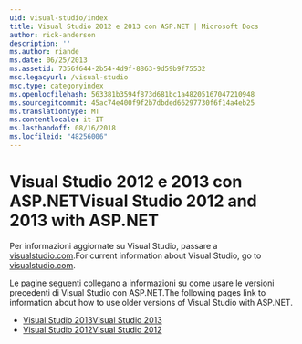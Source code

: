 ```yaml
---
uid: visual-studio/index
title: Visual Studio 2012 e 2013 con ASP.NET | Microsoft Docs
author: rick-anderson
description: ''
ms.author: riande
ms.date: 06/25/2013
ms.assetid: 7356f644-2b54-4d9f-8863-9d59b9f75532
msc.legacyurl: /visual-studio
msc.type: categoryindex
ms.openlocfilehash: 563381b3594f873d681bc1a48205167047210948
ms.sourcegitcommit: 45ac74e400f9f2b7dbded66297730f6f14a4eb25
ms.translationtype: MT
ms.contentlocale: it-IT
ms.lasthandoff: 08/16/2018
ms.locfileid: "48256006"
---
```

# <a name="visual-studio-2012-and-2013-with-aspnet"></a><span data-ttu-id="4306e-102">Visual Studio 2012 e 2013 con ASP.NET</span><span class="sxs-lookup"><span data-stu-id="4306e-102">Visual Studio 2012 and 2013 with ASP.NET</span></span>

<span data-ttu-id="4306e-103">Per informazioni aggiornate su Visual Studio, passare a [visualstudio.com](https://www.visualstudio.com).</span><span class="sxs-lookup"><span data-stu-id="4306e-103">For current information about Visual Studio, go to [visualstudio.com](https://www.visualstudio.com).</span></span>

<span data-ttu-id="4306e-104">Le pagine seguenti collegano a informazioni su come usare le versioni precedenti di Visual Studio con ASP.NET.</span><span class="sxs-lookup"><span data-stu-id="4306e-104">The following pages link to information about how to use older versions of Visual Studio with ASP.NET.</span></span>

- [<span data-ttu-id="4306e-105">Visual Studio 2013</span><span class="sxs-lookup"><span data-stu-id="4306e-105">Visual Studio 2013</span></span>](overview/2013/index.md)
- [<span data-ttu-id="4306e-106">Visual Studio 2012</span><span class="sxs-lookup"><span data-stu-id="4306e-106">Visual Studio 2012</span></span>](overview/2012/index.md)
